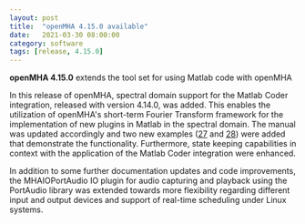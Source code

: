 ```yaml
---
layout: post
title:  "openMHA 4.15.0 available"
date:   2021-03-30 08:00:00
category: software
tags: [release, 4.15.0]
---
```


__openMHA 4.15.0__ extends the tool set for using Matlab code with openMHA

In this release of openMHA, spectral domain support for the Matlab Coder integration, released with version 4.14.0, was added. This enables the utilization of openMHA's short-term Fourier Transform framework for the implementation of new plugins in Matlab in the spectral domain. The manual was updated accordingly and two new examples ([27](https://github.com/HoerTech-gGmbH/openMHA/tree/master/examples/27-matlab-wrapper-spectrum) and [28](https://github.com/HoerTech-gGmbH/openMHA/tree/master/examples/28-matlab-wrapper-spec2wave))  were added that demonstrate the functionality.
Furthermore, state keeping capabilities in context with the application of the Matlab Coder integration were enhanced.

In addition to some further documentation updates and code improvements, the MHAIOPortAudio IO plugin for audio capturing and playback using the PortAudio library was extended towards more flexibility regarding different input and output devices and support of real-time scheduling under Linux systems.

   


